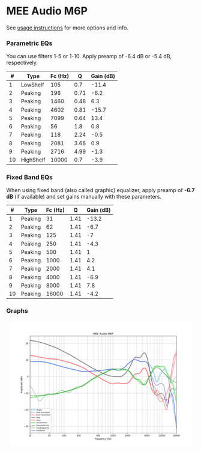 # MEE Audio M6P
See [usage instructions](https://github.com/jaakkopasanen/AutoEq#usage) for more options and info.

### Parametric EQs
You can use filters 1-5 or 1-10. Apply preamp of -6.4 dB or -5.4 dB, respectively.

|   # | Type      |   Fc (Hz) |    Q |   Gain (dB) |
|-----|-----------|-----------|------|-------------|
|   1 | LowShelf  |       105 | 0.7  |       -11.4 |
|   2 | Peaking   |       196 | 0.71 |        -6.2 |
|   3 | Peaking   |      1460 | 0.48 |         6.3 |
|   4 | Peaking   |      4602 | 0.81 |       -15.7 |
|   5 | Peaking   |      7099 | 0.64 |        13.4 |
|   6 | Peaking   |        56 | 1.8  |         0.8 |
|   7 | Peaking   |       118 | 2.24 |        -0.5 |
|   8 | Peaking   |      2081 | 3.66 |         0.9 |
|   9 | Peaking   |      2716 | 4.99 |        -1.3 |
|  10 | HighShelf |     10000 | 0.7  |        -3.9 |

### Fixed Band EQs
When using fixed band (also called graphic) equalizer, apply preamp of **-6.7 dB** (if available) and set gains manually with these parameters.

|   # | Type    |   Fc (Hz) |    Q |   Gain (dB) |
|-----|---------|-----------|------|-------------|
|   1 | Peaking |        31 | 1.41 |       -13.2 |
|   2 | Peaking |        62 | 1.41 |        -6.7 |
|   3 | Peaking |       125 | 1.41 |        -7   |
|   4 | Peaking |       250 | 1.41 |        -4.3 |
|   5 | Peaking |       500 | 1.41 |         1   |
|   6 | Peaking |      1000 | 1.41 |         4.2 |
|   7 | Peaking |      2000 | 1.41 |         4.1 |
|   8 | Peaking |      4000 | 1.41 |        -6.9 |
|   9 | Peaking |      8000 | 1.41 |         7.8 |
|  10 | Peaking |     16000 | 1.41 |        -4.2 |

### Graphs
![](./MEE%20Audio%20M6P.png)
